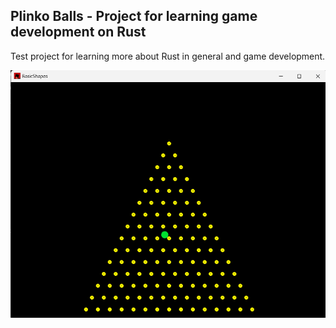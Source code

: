 
## Plinko Balls - Project for learning game development on Rust

Test project for learning more about Rust in general and game development.

![Screenshot](assets/ss1.png)
